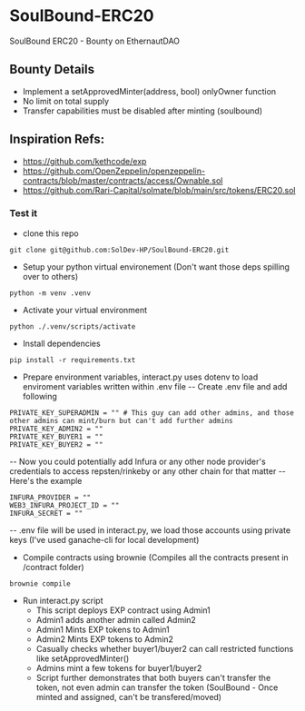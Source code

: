 # SoulBound-ERC20
SoulBound ERC20 - Bounty on EthernautDAO

## Bounty Details 
- Implement a setApprovedMinter(address, bool) onlyOwner function 
- No limit on total supply
- Transfer capabilities must be disabled after minting (soulbound)

## Inspiration Refs:
- https://github.com/kethcode/exp 
- https://github.com/OpenZeppelin/openzeppelin-contracts/blob/master/contracts/access/Ownable.sol
- https://github.com/Rari-Capital/solmate/blob/main/src/tokens/ERC20.sol

### Test it
- clone this repo 
```
git clone git@github.com:SolDev-HP/SoulBound-ERC20.git
```
- Setup your python virtual environement (Don't want those deps spilling over to others)
```
python -m venv .venv
```
- Activate your virtual environment
```
python ./.venv/scripts/activate 
```
- Install dependencies 
```
pip install -r requirements.txt
```
- Prepare environment variables, interact.py uses dotenv to load enviroment variables written within .env file 
-- Create .env file and add following 
```
PRIVATE_KEY_SUPERADMIN = "" # This guy can add other admins, and those other admins can mint/burn but can't add further admins 
PRIVATE_KEY_ADMIN2 = ""
PRIVATE_KEY_BUYER1 = ""
PRIVATE_KEY_BUYER2 = ""
```
-- Now you could potentially add Infura or any other node provider's credentials to access repsten/rinkeby or any other chain for that matter
-- Here's the example
```
INFURA_PROVIDER = ""
WEB3_INFURA_PROJECT_ID = ""
INFURA_SECRET = ""
```

-- .env file will be used in interact.py, we load those accounts using private keys (I've used ganache-cli for local development)
- Compile contracts using brownie (Compiles all the contracts present in /contract folder)
```
brownie compile 
```
- Run interact.py script
  - This script deploys EXP contract using Admin1 
  - Admin1 adds another admin called Admin2
  - Admin1 Mints EXP tokens to Admin1
  - Admin2 Mints EXP tokens to Admin2 
  - Casually checks whether buyer1/buyer2 can call restricted functions like setApprovedMinter()
  - Admins mint a few tokens for buyer1/buyer2 
  - Script further demonstrates that both buyers can't transfer the token, not even admin can transfer the token (SoulBound - Once minted and assigned, can't be transfered/moved)
